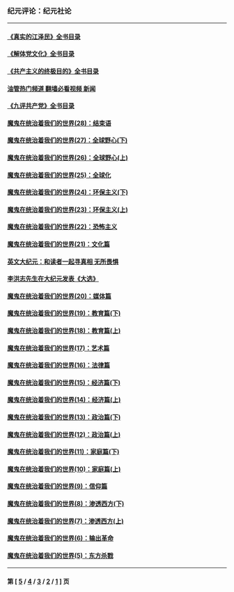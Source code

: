 ### 纪元评论：纪元社论
---
#### [《真实的江泽民》全书目录](../../pages/nsc422/n13721399.md?12250330) 
#### [《解体党文化》全书目录](../../pages/nsc422/n13721157.md?12250330) 
#### [《共产主义的终极目的》全书目录](../../pages/nsc422/n13721048.md?12250330) 
#### [油管热门频道 翻墙必看视频 新闻](ok?12250330)
#### [《九评共产党》全书目录](../../pages/nsc422/n13708085.md?12250330) 
#### [魔鬼在统治着我们的世界(28)：结束语](../../pages/nsc422/n10936246.md?12250330) 
#### [魔鬼在统治着我们的世界(27)：全球野心(下)](../../pages/nsc422/n10928319.md?12250330) 
#### [魔鬼在统治着我们的世界(26)：全球野心(上)](../../pages/nsc422/n10900318.md?12250330) 
#### [魔鬼在统治着我们的世界(25)：全球化](../../pages/nsc422/n10788205.md?12250330) 
#### [魔鬼在统治着我们的世界(24)：环保主义(下)](../../pages/nsc422/n10695307.md?12250330) 
#### [魔鬼在统治着我们的世界(23)：环保主义(上)](../../pages/nsc422/n10688613.md?12250330) 
#### [魔鬼在统治着我们的世界(22)：恐怖主义](../../pages/nsc422/n10614727.md?12250330) 
#### [魔鬼在统治着我们的世界(21)：文化篇](../../pages/nsc422/n10597706.md?12250330) 
#### [英文大纪元：和读者一起寻真相 无所畏惧](../../pages/nsc422/n12542027.md?12250330) 
#### [李洪志先生在大纪元发表《大选》](../../pages/nsc422/n12534746.md?12250330) 
#### [魔鬼在统治着我们的世界(20)：媒体篇](../../pages/nsc422/n10586579.md?12250330) 
#### [魔鬼在统治着我们的世界(19)：教育篇(下)](../../pages/nsc422/n10564808.md?12250330) 
#### [魔鬼在统治着我们的世界(18)：教育篇(上)](../../pages/nsc422/n10526970.md?12250330) 
#### [魔鬼在统治着我们的世界(17)：艺术篇](../../pages/nsc422/n10499093.md?12250330) 
#### [魔鬼在统治着我们的世界(16)：法律篇](../../pages/nsc422/n10485969.md?12250330) 
#### [魔鬼在统治着我们的世界(15)：经济篇(下)](../../pages/nsc422/n10469975.md?12250330) 
#### [魔鬼在统治着我们的世界(14)：经济篇(上)](../../pages/nsc422/n10457370.md?12250330) 
#### [魔鬼在统治着我们的世界(13)：政治篇(下)](../../pages/nsc422/n10448270.md?12250330) 
#### [魔鬼在统治着我们的世界(12)：政治篇(上)](../../pages/nsc422/n10444576.md?12250330) 
#### [魔鬼在统治着我们的世界(11)：家庭篇(下)](../../pages/nsc422/n10440961.md?12250330) 
#### [魔鬼在统治着我们的世界(10)：家庭篇(上)](../../pages/nsc422/n10435448.md?12250330) 
#### [魔鬼在统治着我们的世界(9)：信仰篇](../../pages/nsc422/n10432159.md?12250330) 
#### [魔鬼在统治着我们的世界(8)：渗透西方(下)](../../pages/nsc422/n10429603.md?12250330) 
#### [魔鬼在统治着我们的世界(7)：渗透西方(上)](../../pages/nsc422/n10426013.md?12250330) 
#### [魔鬼在统治着我们的世界(6)：输出革命](../../pages/nsc422/n10421536.md?12250330) 
#### [魔鬼在统治着我们的世界(5)：东方杀戮](../../pages/nsc422/n10417707.md?12250330) 

---
#### 第 [ [5](./5.md?12250330) / [4](./4.md?12250330) / [3](./3.md?12250330) / [2](./2.md?12250330) / [1](./1.md?12250330) ] 页
